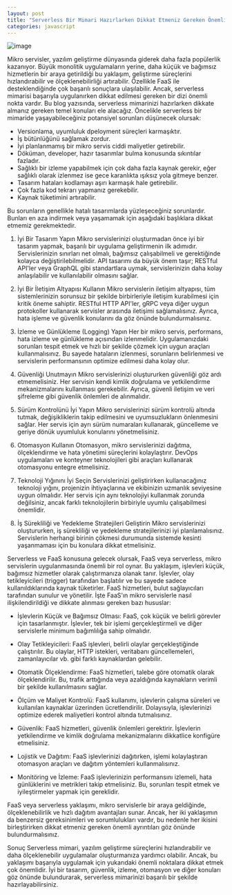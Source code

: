 ```yaml
---
layout: post
title: "Serverless Bir Mimari Hazırlarken Dikkat Etmeniz Gereken Önemli Noktalar"
categories: javascript
---
```


![image](https://github.com/fmarslan/fmarslan.github.io/assets/12278069/d97da58d-cfb2-4878-aecb-71f9fdf85b50)

Mikro servisler, yazılım geliştirme dünyasında giderek daha fazla popülerlik kazanıyor. Büyük monolitik uygulamaların yerine, daha küçük ve bağımsız hizmetlerin bir araya getirildiği bu yaklaşım, geliştirme süreçlerini hızlandırabilir ve ölçeklenebilirliği artırabilir. Özellikle FaaS ile desteklendiğinde çok başarılı sonuçlara ulaşılabilir. Ancak, serverless mimarisi başarıyla uygulanırken dikkat edilmesi gereken bir dizi önemli nokta vardır. Bu blog yazısında, serverless mimarinizi hazırlarken dikkate almanız gereken temel konuları ele alacağız. Öncelikle serverless bir mimaride yaşayabileceğiniz potansiyel sorunları düşünecek olursak:

- Versionlama, uyumluluk dpeloyment süreçleri karmaşıktır.
- İş bütünlüğünü sağlamak zordur.
- İyi planlanmamış bir mikro servis ciddi maliyetler getirebilir.
- Döküman, developer, hazır tasarımlar bulma konusunda sıkıntılar fazladır.
- Sağlıklı bir izleme yapabilmek için çok daha fazla kaynak gerekir, eğer sağlıklı olarak izlenmez ise gece karanlıkta ışıksız yola gitmeye benzer.
- Tasarım hataları kodlamayı aşırı karmaşık hale getirebilir.
- Çok fazla kod tekrarı yapmanız gerekebilir.
- Kaynak tüketimini artırabilir.

Bu sorunların genellikle hatalı tasarımlarda yüzleşeceğiniz sorunlardır. Bunları en aza indirmek veya yaşamamak için aşağıdaki başlıklara dikkat etmemiz gerekmektedir.


  1. İyi Bir Tasarım Yapın
  Mikro servislerinizi oluşturmadan önce iyi bir tasarım yapmak, başarılı bir uygulama geliştirmenin ilk adımıdır. Servislerinizin sınırları net olmalı, bağımsız çalışabilmeli ve gerektiğinde kolayca değiştirilebilmelidir. API tasarımı da büyük önem taşır; RESTful API'ler veya GraphQL gibi standartlara uymak, servislerinizin daha kolay anlaşılabilir ve kullanılabilir olmasını sağlar.
  
  2. İyi Bir İletişim Altyapısı Kullanın
  Mikro servislerin iletişim altyapısı, tüm sistemlerinizin sorunsuz bir şekilde birbirleriyle iletişim kurabilmesi için kritik öneme sahiptir. RESTful HTTP API'ler, gRPC veya diğer uygun protokoller kullanarak servisler arasında iletişimi sağlamalısınız. Ayrıca, hata işleme ve güvenlik konularını da göz önünde bulundurmalısınız.
  
  3. İzleme ve Günlükleme (Logging) Yapın
  Her bir mikro servis, performans, hata izleme ve günlükleme açısından izlenmelidir. Uygulamanızdaki sorunları tespit etmek ve hızlı bir şekilde çözmek için uygun araçları kullanmalısınız. Bu sayede hataların izlenmesi, sorunların belirlenmesi ve servislerin performansının optimize edilmesi daha kolay olur.
  
  4. Güvenliği Unutmayın
  Mikro servislerinizi oluştururken güvenliği göz ardı etmemelisiniz. Her servisin kendi kimlik doğrulama ve yetkilendirme mekanizmalarını kullanması gerekebilir. Ayrıca, güvenli iletişim ve veri şifreleme gibi güvenlik önlemleri de alınmalıdır.
  
  5. Sürüm Kontrolünü İyi Yapın
  Mikro servislerinizi sürüm kontrolü altında tutmak, değişikliklerin takip edilmesini ve uyumsuzlukların önlenmesini sağlar. Her servis için ayrı sürüm numaraları kullanarak, güncelleme ve geriye dönük uyumluluk konularını yönetmelisiniz.
  
  6. Otomasyon Kullanın
  Otomasyon, mikro servislerinizi dağıtma, ölçeklendirme ve hata yönetimi süreçlerini kolaylaştırır. DevOps uygulamaları ve konteyner teknolojileri gibi araçları kullanarak otomasyonu entegre etmelisiniz.
  
  7. Teknoloji Yığınını İyi Seçin
  Servislerinizi geliştirirken kullanacağınız teknoloji yığını, projenizin ihtiyaçlarına ve ekibinizin uzmanlık seviyesine uygun olmalıdır. Her servis için aynı teknolojiyi kullanmak zorunda değilsiniz, ancak farklı teknolojilerin birbiriyle uyumlu çalışabilmesi önemlidir.

  8. İş Sürekliliği ve Yedekleme Stratejileri Geliştirin
  Mikro servislerinizi oluştururken, iş sürekliliği ve yedekleme stratejilerinizi iyi planlamalısınız. Servislerin herhangi birinin çökmesi durumunda sistemde kesinti yaşanmaması için bu konulara dikkat etmelisiniz.

Serverless ve FaaS konusuna gelecek olursak, FaaS veya serverless, mikro servislerin uygulanmasında önemli bir rol oynar. Bu yaklaşım, işlevleri küçük, bağımsız hizmetler olarak çalıştırmanıza olanak tanır. İşlevler, olay tetikleyicileri (trigger) tarafından başlatılır ve bu sayede sadece kullanıldıklarında kaynak tüketirler. FaaS hizmetleri, bulut sağlayıcıları tarafından sunulur ve yönetilir. İşte FaaS'ın mikro servislerle nasıl ilişkilendirildiği ve dikkate alınması gereken bazı hususlar:

   - İşlevlerin Küçük ve Bağımsız Olması: FaaS, çok küçük ve belirli görevler için tasarlanmıştır. İşlevler, tek bir işlemi gerçekleştirmeli ve diğer servislerle minimum bağımlılığa sahip olmalıdır.

   - Olay Tetikleyicileri: FaaS işlevleri, belirli olaylar gerçekleştiğinde çalıştırılır. Bu olaylar, HTTP istekleri, veritabanı güncellemeleri, zamanlayıcılar vb. gibi farklı kaynaklardan gelebilir.

   - Otomatik Ölçeklendirme: FaaS hizmetleri, talebe göre otomatik olarak ölçeklendirilir. Bu, trafik arttığında veya azaldığında kaynakların verimli bir şekilde kullanılmasını sağlar.

   - Ölçüm ve Maliyet Kontrolü: FaaS kullanımı, işlevlerin çalışma süreleri ve kullanılan kaynaklar üzerinden ücretlendirilir. Dolayısıyla, işlevlerinizi optimize ederek maliyetleri kontrol altında tutmalısınız.

   - Güvenlik: FaaS hizmetleri, güvenlik önlemleri gerektirir. İşlevlerin yetkilendirme ve kimlik doğrulama mekanizmalarını dikkatlice konfigüre etmelisiniz.

   - Lojistik ve Dağıtım: FaaS işlevlerinizi dağıtırken, işlemi kolaylaştıran otomasyon araçları ve dağıtım yöntemleri kullanmalısınız.

   - Monitöring ve İzleme: FaaS işlevlerinizin performansını izlemeli, hata günlüklerini ve metrikleri takip etmelisiniz. Bu, sorunları tespit etmek ve iyileştirmeler yapmak için gereklidir.

FaaS veya serverless yaklaşımı, mikro servislerle bir araya geldiğinde, ölçeklenebilirlik ve hızlı dağıtım avantajları sunar. Ancak, her iki yaklaşımın da benzersiz gereksinimleri ve sorumlulukları vardır, bu nedenle her ikisini birleştirirken dikkat etmeniz gereken önemli ayrıntıları göz önünde bulundurmalısınız.

Sonuç
Serverless mimari, yazılım geliştirme süreçlerini hızlandırabilir ve daha ölçeklenebilir uygulamalar oluşturmanıza yardımcı olabilir. Ancak, bu yaklaşımı başarıyla uygulamak için yukarıdaki önemli noktalara dikkat etmek çok önemlidir. İyi bir tasarım, güvenlik, izleme, otomasyon ve diğer konuları göz önünde bulundurarak, serverless mimarinizi başarılı bir şekilde hazırlayabilirsiniz.
